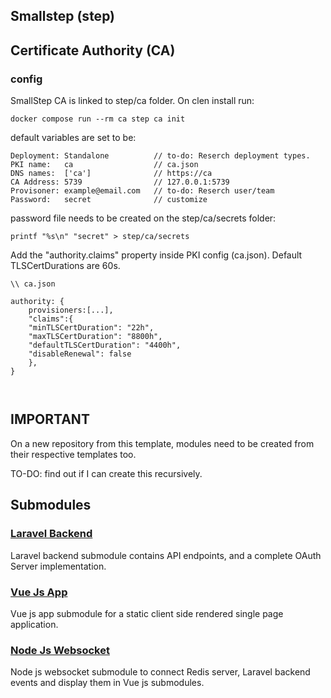 ## Smallstep (step)

## Certificate Authority (CA)

### config

SmallStep CA is linked to step/ca folder. On clen install run:

```
docker compose run --rm ca step ca init
```

default variables are set to be:

```
Deployment: Standalone          // to-do: Reserch deployment types.
PKI name:   ca                  // ca.json
DNS names:  ['ca']              // https://ca
CA Address: 5739                // 127.0.0.1:5739
Provisoner: example@email.com   // to-do: Reserch user/team
Password:   secret              // customize
```

password file needs to be created on the step/ca/secrets folder:

```
printf "%s\n" "secret" > step/ca/secrets
```

Add the "authority.claims" property inside PKI config (ca.json).
Default TLSCertDurations are 60s.

```
\\ ca.json

authority: {
    provisioners:[...],
    "claims":{
    "minTLSCertDuration": "22h",
    "maxTLSCertDuration": "8800h",
    "defaultTLSCertDuration": "4400h",
    "disableRenewal": false
    },
}



```

## IMPORTANT

On a new repository from this template, modules need to be created from their respective templates too.

TO-DO: find out if I can create this recursively.

## Submodules

### [Laravel Backend](https://github.com/proxymurder/laravel-backend)

Laravel backend submodule contains API endpoints, and a complete OAuth Server implementation.

### [Vue Js App](https://github.com/proxymurder/vuejs-app)

Vue js app submodule for a static client side rendered single page application.

### [Node Js Websocket](https://github.com/proxymurder/websocket)

Node js websocket submodule to connect Redis server, Laravel backend events and display them in Vue js submodules.
